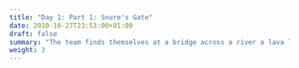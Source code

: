 ```yaml
---
title: "Day 1: Part 1: Snure's Gate"
date: 2010-10-27T23:53:00+01:00
draft: false
summary: "The team finds themselves at a bridge across a river a lava leading to Snure's volcano"
weight: 3
---
```

